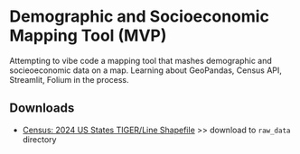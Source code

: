 # Demographic and Socioeconomic Mapping Tool (MVP)

Attempting to vibe code a mapping tool that mashes demographic and socieoeconomic data on a map. Learning about GeoPandas, Census API, Streamlit, Folium in the process.

## Downloads

* [Census: 2024 US States TIGER/Line Shapefile](https://www2.census.gov/geo/tiger/TIGER2024/STATE/tl_2024_us_state.zip) >> download to `raw_data` directory

